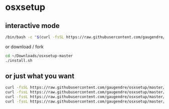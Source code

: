 # osxsetup

## interactive mode

```bash
/bin/bash -c "$(curl -fsSL https://raw.githubusercontent.com/gaugendre/osxsetup/master/install.sh)"
```

or download / fork

```bash
cd ~/Downloads/osxsetup-master
./install.sh
```

## or just what you want


```bash
curl -fsSL https://raw.githubusercontent.com/gaugendre/osxsetup/master/setup-defaults.sh | bash
curl -fssL https://raw.githubusercontent.com/gaugendre/osxsetup/master/brewfiles/apps.rb | brew bundle --file=-
curl -fssL https://raw.githubusercontent.com/gaugendre/osxsetup/master/brewfiles/clitools.rb | brew bundle --file=-
curl -fssL https://raw.githubusercontent.com/gaugendre/osxsetup/master/brewfiles/devtools.rb | brew bundle --file=-
```
